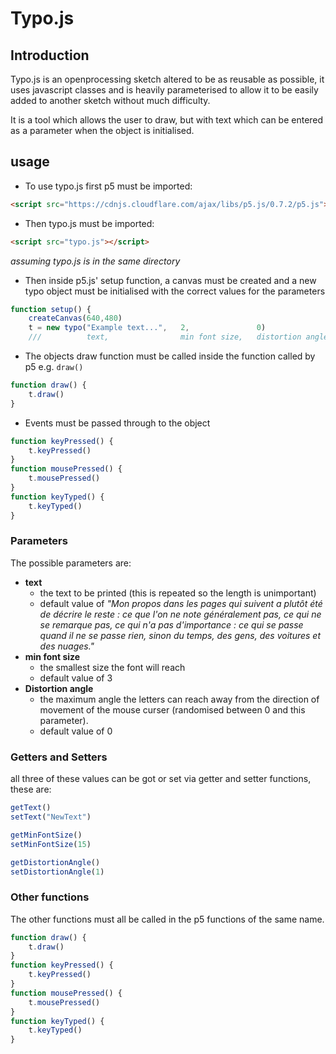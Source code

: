 # Typo.js

## Introduction
Typo.js is an openprocessing sketch altered to be as reusable as possible, it uses javascript classes and is heavily parameterised to allow it to be easily added to another sketch without much difficulty.

It is a tool which allows the user to draw, but with text which can be entered as a parameter when the object is initialised.

## usage

- To use typo.js first p5 must be imported:

```html
<script src="https://cdnjs.cloudflare.com/ajax/libs/p5.js/0.7.2/p5.js"></script>
```

- Then typo.js must be imported:

```html
<script src="typo.js"></script>
```
*assuming typo.js is in the same directory*

- Then inside p5.js' setup function, a canvas must be created and a new typo object must be initialised with the correct values for the parameters
```javascript
function setup() {
    createCanvas(640,480)
    t = new typo("Example text...",   2,               0)
    ///          text,                min font size,   distortion angle
```

- The objects draw function must be called inside the function called by p5 e.g. ```draw()```
```javascript
function draw() {
    t.draw()
} 
```

- Events must be passed through to the object
```javascript
function keyPressed() {
    t.keyPressed()
}
function mousePressed() {
    t.mousePressed()
}
function keyTyped() {
    t.keyTyped()
}
```
 ### Parameters
The possible parameters are:
- **text**  
    - the text to be printed (this is repeated so the length is unimportant)
    - default value of 
        *"Mon propos dans les pages qui suivent a plutôt été de décrire le reste : ce que l'on ne note généralement pas, ce qui ne se remarque pas, ce qui n'a pas d'importance : ce qui se passe quand il ne se passe rien, sinon du temps, des gens, des voitures et des nuages."*
- **min font size** 
    - the smallest size the font will reach
    - default value of 3
- **Distortion angle** 
    - the maximum angle the letters can reach away from the direction of movement of the mouse curser (randomised between 0 and this parameter).
    - default value of 0

### Getters and Setters

all three of these values can be got or set via getter and setter functions, these are:
```javascript
getText()
setText("NewText")

getMinFontSize()
setMinFontSize(15)

getDistortionAngle()
setDistortionAngle(1)
```

### Other functions

The other functions must all be called in the p5 functions of the same name.
```javascript
function draw() {
    t.draw()
} 
function keyPressed() {
    t.keyPressed()
}
function mousePressed() {
    t.mousePressed()
}
function keyTyped() {
    t.keyTyped()
}
```
